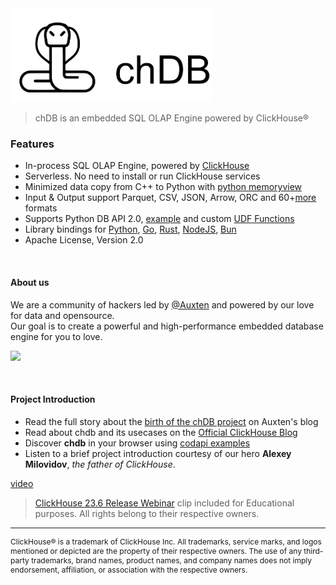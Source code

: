 <div align="left">
  <a href="https://chdb.io">
    <img src="chdb-snake-dark.png" height="150" style="filter: var(--invert);">
  </a>
</div>

> chDB is an embedded SQL OLAP Engine powered by ClickHouse®

### Features
     
* In-process SQL OLAP Engine, powered by [ClickHouse](https://github.com/clickhouse/clickhouse)
* Serverless. No need to install or run ClickHouse services
* Minimized data copy from C++ to Python with [python memoryview](https://docs.python.org/3/c-api/memoryview.html)
* Input & Output support Parquet, CSV, JSON, Arrow, ORC and 60+[more](https://clickhouse.com/docs/en/interfaces/formats) formats
* Supports Python DB API 2.0, [example](https://github.com/chdb-io/chdb/blob/main/examples/dbapi.py) and custom [UDF Functions](https://github.com/chdb-io/chdb/blob/main/examples/udf.py)
* Library bindings for [Python](https://github.com/chdb-io/chdb), [Go](https://github.com/chdb-io/chdb-go), [Rust](https://github.com/chdb-io/chdb-rust), [NodeJS](https://github.com/chdb-io/chdb-node), [Bun](https://github.com/chdb-io/chdb-bun)
* Apache License, Version 2.0

<br>

#### About us
We are a community of hackers led by [@Auxten](https://auxten.com/) and powered by our love for data and opensource.<br>
Our goal is to create a powerful and high-performance embedded database engine for you to love.

<a href="https://chdb.io" target="_blank"><img src="https://contributors-img.web.app/image?repo=chdb-io/chdb" width=300></a>

<br>


#### Project Introduction

* Read the full story about the [birth of the chDB project](https://auxten.com/the-birth-of-chdb/) on Auxten's blog
* Read about chdb and its usecases on the [Official ClickHouse Blog](https://clickhouse.com/blog/welcome-chdb-to-clickhouse)
* Discover **chdb** in your browser using [codapi examples](https://antonz.org/trying-chdb/)
* Listen to a brief project introduction courtesy of our hero **Alexey Milovidov**, _the father of ClickHouse_.

[video](https://github.com/metrico/libchdb/assets/1423657/162b2a59-1e0d-4d03-b72a-f1d79a0c3d7b ':include :type=video :width=60%')

> [ClickHouse 23.6 Release Webinar](https://youtu.be/cuf_hYn7dqU?t=3059) clip included for Educational purposes. All rights belong to their respective owners.


-----------

<div align="left" style="font-size: 12px;">
ClickHouse® is a trademark of ClickHouse Inc. All trademarks, service marks, and logos mentioned or depicted are the property of their respective owners. The use of any third-party trademarks, brand names, product names, and company names does not imply endorsement, affiliation, or association with the respective owners. 
</div>
